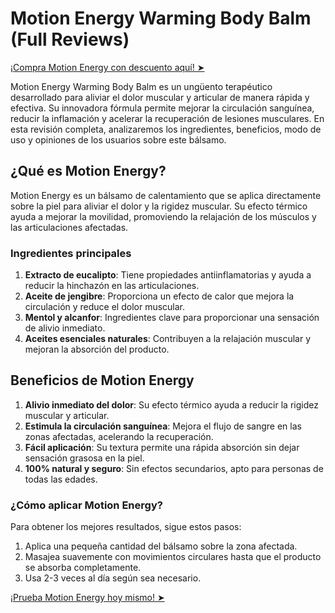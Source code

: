 # Motion Energy Warming Body Balm (Full Reviews)

[¡Compra Motion Energy con descuento aquí! ➤](https://wecareblog.com/go/motion-energy)

Motion Energy Warming Body Balm es un ungüento terapéutico desarrollado para aliviar el dolor muscular y articular de manera rápida y efectiva. Su innovadora fórmula permite mejorar la circulación sanguínea, reducir la inflamación y acelerar la recuperación de lesiones musculares. En esta revisión completa, analizaremos los ingredientes, beneficios, modo de uso y opiniones de los usuarios sobre este bálsamo.

## ¿Qué es Motion Energy?

Motion Energy es un bálsamo de calentamiento que se aplica directamente sobre la piel para aliviar el dolor y la rigidez muscular. Su efecto térmico ayuda a mejorar la movilidad, promoviendo la relajación de los músculos y las articulaciones afectadas.

### Ingredientes principales

1. **Extracto de eucalipto**: Tiene propiedades antiinflamatorias y ayuda a reducir la hinchazón en las articulaciones.
2. **Aceite de jengibre**: Proporciona un efecto de calor que mejora la circulación y reduce el dolor muscular.
3. **Mentol y alcanfor**: Ingredientes clave para proporcionar una sensación de alivio inmediato.
4. **Aceites esenciales naturales**: Contribuyen a la relajación muscular y mejoran la absorción del producto.

## Beneficios de Motion Energy

1. **Alivio inmediato del dolor**: Su efecto térmico ayuda a reducir la rigidez muscular y articular.
2. **Estimula la circulación sanguínea**: Mejora el flujo de sangre en las zonas afectadas, acelerando la recuperación.
3. **Fácil aplicación**: Su textura permite una rápida absorción sin dejar sensación grasosa en la piel.
4. **100% natural y seguro**: Sin efectos secundarios, apto para personas de todas las edades.

### ¿Cómo aplicar Motion Energy?

Para obtener los mejores resultados, sigue estos pasos:
1. Aplica una pequeña cantidad del bálsamo sobre la zona afectada.
2. Masajea suavemente con movimientos circulares hasta que el producto se absorba completamente.
3. Usa 2-3 veces al día según sea necesario.

[¡Prueba Motion Energy hoy mismo! ➤](https://wecareblog.com/go/motion-energy)
